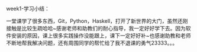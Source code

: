 week1-学习小结：

​           一堂课学了很多东西，Git，Python，Haskell，打开了新世界的大门，虽然还刚接触是比较生疏哈哈~感谢老师和助教们的耐心指导，我一定好好学下去。因为软件安装的原因，课上很多实践操作没能跟上，课下一定好好补~也感谢助教和老师不断地帮我解决问题，还有周围同学的帮忙给了我不退课的勇气23333。。。

